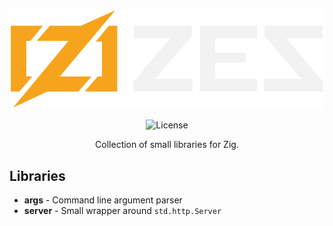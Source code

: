 <div align="center">

![ZES](.github/logo.svg)

![License](https://img.shields.io/github/license/Aoutnheub/mangadex-dl?style=for-the-badge&label=License&color=darkturquoise)

Collection of small libraries for Zig.

</div>

## Libraries

- **args** - Command line argument parser
- **server** - Small wrapper around `std.http.Server`
